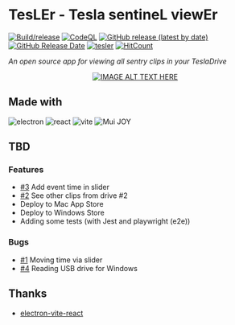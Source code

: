 # TesLEr - Tesla sentineL viewEr

[![Build/release](https://github.com/j-catania/TeslaSentinelViewer/actions/workflows/build.yml/badge.svg)](https://github.com/j-catania/TeslaSentinelViewer/actions/workflows/build.yml)
[![CodeQL](https://github.com/j-catania/TeslaSentinelViewer/actions/workflows/codeql.yml/badge.svg)](https://github.com/j-catania/TeslaSentinelViewer/actions/workflows/codeql.yml)
[![GitHub release (latest by date)](https://img.shields.io/github/v/release/j-catania/TeslaSentinelViewer)](https://github.com/j-catania/TeslaSentinelViewer/releases/latest)
[![GitHub Release Date](https://img.shields.io/github/release-date/j-catania/TeslaSentinelViewer)](https://github.com/j-catania/TeslaSentinelViewer/releases/latest)
[![tesler](https://snapcraft.io/tesler/badge.svg)](https://snapcraft.io/tesler)
[![HitCount](https://hits.dwyl.com/j-catania/TeslaSentinelViewer.svg)](https://hits.dwyl.com/j-catania/TeslaSentinelViewer)

_An open source app for viewing all sentry clips in your TeslaDrive_
<div align="center">

[![IMAGE ALT TEXT HERE](https://img.youtube.com/vi/6V6hZbN5eiw/0.jpg)](https://www.youtube.com/watch?v=6V6hZbN5eiw)

</div>

## Made with
![electron](https://img.shields.io/badge/electron-47848F.svg?style=for-the-badge&logo=electron&logoColor=white)
![react](https://img.shields.io/badge/react-61DAFB.svg?style=for-the-badge&logo=react&logoColor=white)
![vite](https://img.shields.io/badge/vite-646CFF.svg?style=for-the-badge&logo=vite&logoColor=white)
![Mui JOY](https://img.shields.io/badge/mui_joy-007FFF.svg?style=for-the-badge&logo=mui&logoColor=white)

## TBD
### Features
- [#3](https://github.com/j-catania/TeslaSentinelViewer/issues/3) Add event time in slider
- [#2](https://github.com/j-catania/TeslaSentinelViewer/issues/2) See other clips from drive #2
- Deploy to Mac App Store
- Deploy to Windows Store
- Adding some tests (with Jest and playwright (e2e))

### Bugs
- [#1](https://github.com/j-catania/TeslaSentinelViewer/issues/1) Moving time via slider
- [#4](https://github.com/j-catania/TeslaSentinelViewer/issues/4) Reading USB drive for Windows

## Thanks
- [electron-vite-react](https://github.com/electron-vite/electron-vite-react)
